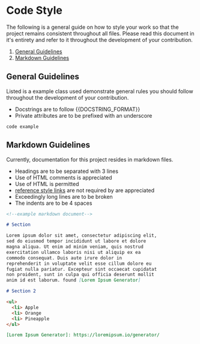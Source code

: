 # Code Style

The following is a general guide on how to style your work so that the project
remains consistent throughout all files. Please read this document in it's entirety
and refer to it throughout the development of your contribution.

1. [General Guidelines](#general-guidelines)
2. [Markdown Guidelines](#markdown-guidelines)

## General Guidelines

Listed is a example class used demonstrate general rules you should follow throughout the development of your contribution.

- Docstrings are to follow {{DOCSTRING_FORMAT}}
- Private attributes are to be prefixed with an underscore

```
code example
```

## Markdown Guidelines

Currently, documentation for this project resides in markdown files.

- Headings are to be separated with 3 lines
- Use of HTML comments is appreciated
- Use of HTML is permitted
- [reference style links](https://www.markdownguide.org/basic-syntax/#reference-style-links) are not required by are appreciated
- Exceedingly long lines are to be broken
- The indents are to be 4 spaces

```markdown
<!--example markdown document-->

# Section

Lorem ipsum dolor sit amet, consectetur adipiscing elit,
sed do eiusmod tempor incididunt ut labore et dolore
magna aliqua. Ut enim ad minim veniam, quis nostrud
exercitation ullamco laboris nisi ut aliquip ex ea
commodo consequat. Duis aute irure dolor in
reprehenderit in voluptate velit esse cillum dolore eu
fugiat nulla pariatur. Excepteur sint occaecat cupidatat
non proident, sunt in culpa qui officia deserunt mollit
anim id est laborum. found [Lorem Ipsum Generator]

# Section 2

<ul>
  <li> Apple
  <li> Orange
  <li> Pineapple
</ul>

[Lorem Ipsum Generator]: https://loremipsum.io/generator/
```
